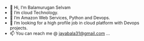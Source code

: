 - 👋 Hi, I’m Balamurugan Selvam
- 👀 I’m cloud Technology.
- 🌱 I’m Amazon Web Services, Python and Devops.
- 💞️ I’m looking for a high profile job in cloud platform with Devops projects.
- 📫 You can reach me @ jayabala31@gmail.com ...

<!---
jayabala31/jayabala31 is a ✨ special ✨ repository because its `README.md` (this file) appears on your GitHub profile.
You can click the Preview link to take a look at your changes.

--->
